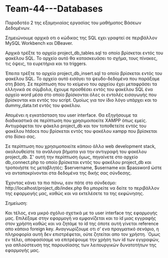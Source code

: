 # Team-44---Databases
Παραδοτέο 2 της εξαμηνιαίας εργασίας του μαθήματος Βάσεων Δεδομένων.

Σημειώνουμε αρχικά οτι ο κώδικας της SQL εχει γραφτεί σε περιβάλλον MySQL Workbench και DBeaver.

Αρχικά τρέξτε το αρχείο project_db_tables.sql το οποίο βρίσκεται εντός του φακέλου SQL. Το αρχείο αυτό θα κατασκευάσει το σχήμα, τους πίνακες, τις όψεις, τα ευρετήρια και τα triggers. 

Έπειτα τρέξτε το αρχείο project_db_insert.sql το οποίο βρίσκεται εντός του φακέλου SQL. Το αρχείο αυτό εισάγει τα ψευδο-δεδομένα που παράξαμε στη βάση. Σε περίπτωση που το κείμενο του αρχείου έχει μεταφράσει τα ελληνικά σε σύμβολα, έχουμε προσθέσει εντός του φακέλου SQL ένα αρχείο word μέσα στο οποίο βρίσκονται όλες οι εντολές εισαγωγής που βρίσκονται και εντός του script. Ομοίως για τον ίδιο λόγο υπάρχει και το dummy_data.txt εντός του φακέλου. 

Απομένει η εγκατάσταση του user interface. Θα εξηγήσουμε τα διαδικαστικά σε περίπτωση που χρησιμοιποείτε XAMPP όπως εμείς. Αντιγράφεται τον φάκελο project_db και τον τοποθετείτε εντός του φακέλου htdocs που βρίσκεται εντός του φακέλου xampp που βρίσκεται στο δίσκο σας. 

Σε περίπτωση που χρησιμοποιείτε κάποιο άλλο web development stack, ακολουθείστε τα ανάλογα βήματα για την αντιγραφή του φακέλου project_db. Σ' αυτή την περίπτωση όμως, πηγαίνετε στο αρχείο db_connect.php το οποίο βρίσκεται εντός του φακέλου project_db και τροποιήστε τις μεταβλητές: $servername, $username και $password ώστε να ανταποκρίνονται στα δεδομένα της δικής σας σύνδεσης.

Έχοντας κάνει τα πιο πάνω, εαν πάτε στο σύνδεσμο: http://localhost/project_db/index.php θα μπορείτε να δείτε το περιβάλλον της εφαρμογής μας, καθώς και να εκτελέσετε τα της εκφώνησης.

Σημείωση:

Και τέλος, ενα μικρό σχόλιο σχετικά με το user interface της εφαρμογής μας. Επιλέξαμε στην εφαρμογή να εμφανίζεται και το id μιας εγγραφής στον χρήστη καθώς και να ζητάμε το id της όποτε αυτή γίνεται reference απο κάποιο foreign key. Αναγνωρίζουμε οτι σ’ ενα πραγματικό σενάριο, η πληροφορία αυτή δεν επιστρέφεται, ούτε ζητείται απο τον χρήστη. ΄Ομως εν τέλει, αποφασίσαμε να επιτρέψουμε την χρήση των id των εγγραφών, για απλούστευση της παρουσίασης των λειτουργικών δυνατοτήτων της εφαρμογής μας.
